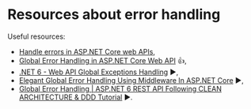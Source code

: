 # Resources about error handling

Useful resources:

- [Handle errors in ASP.NET Core web APIs](https://learn.microsoft.com/en-us/aspnet/core/web-api/handle-errors?view=aspnetcore-7.0),
- [Global Error Handling in ASP.NET Core Web API](https://code-maze.com/global-error-handling-aspnetcore/) :+1:,
- [.NET 6 - Web API Global Exceptions Handling](https://youtu.be/fBXOgrZ3ZC4) :arrow_forward:,
- [Elegant Global Error Handling Using Middleware In ASP.NET Core](https://youtu.be/H3EbflpXVmo) :arrow_forward:,
- [Global Error Handling | ASP.NET 6 REST API Following CLEAN ARCHITECTURE & DDD Tutorial](https://youtu.be/gMwAhKddHYQ) :arrow_forward:.
